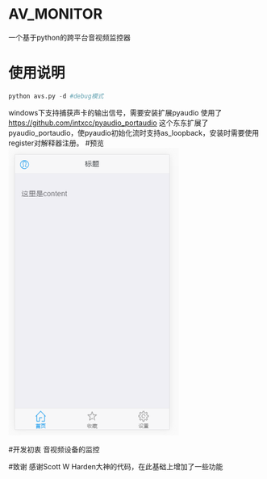 # AV_MONITOR
一个基于python的跨平台音视频监控器

# 使用说明

```python
python avs.py -d #debug模式
```
windows下支持捕获声卡的输出信号，需要安装扩展pyaudio
使用了 <https://github.com/intxcc/pyaudio_portaudio>
这个东东扩展了pyaudio_portaudio，使pyaudio初始化流时支持as_loopback，安装时需要使用register对解释器注册。
#预览
![Image text](https://raw.githubusercontent.com/hongmaju/light7Local/master/img/productShow/20170518152848.png)



#开发初衷
音视频设备的监控

#致谢
感谢Scott W Harden大神的代码，在此基础上增加了一些功能